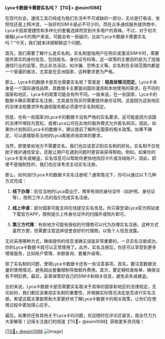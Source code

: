 **Lyca卡数据卡需要实名吗？【TG💪+ @esim1088】**

在现代社会，通信工具已经成为我们生活中不可或缺的一部分。无论是打电话、发短信还是上网冲浪，一张好的SIM卡是必不可少的。而在众多通信服务提供商中，Lyca卡因其便捷性和多样化的套餐选择而受到许多用户的青睐。不过，对于初次接触Lyca卡的用户来说，可能会有一些疑问，比如“Lyca卡数据卡需要实名吗？”今天，我们就来详细聊聊这个问题。

首先，我们需要了解什么是实名制。实名制是指用户在购买或激活SIM卡时，需要提供真实的身份信息，包括姓名、身份证号码等。这一政策的主要目的是为了加强通信行业的监管，防止非法活动，如诈骗、恐怖主义等。实名制在全球范围内都是一个普遍的做法，尤其是在亚洲国家，这种要求更为严格。

那么，Lyca卡的数据卡是否也需要实名呢？答案是：**视具体情况而定**。Lyca卡本身是一个国际通信品牌，其数据卡主要面向国际漫游和本地使用的需求。在不同的国家和地区，Lyca卡的政策可能会有所不同。一般来说，在一些国家，Lyca卡的数据卡确实需要实名注册，尤其是在购买时需要提供身份证明。这是因为这些地区的法律法规要求所有通信服务都必须遵守实名制规定。

但是，也有一些国家对Lyca卡的数据卡没有严格的实名要求。这可能是因为该国的法律环境较为宽松，或者Lyca公司在此地的服务模式允许匿名购买。因此，如果你计划购买Lyca卡的数据卡，建议提前了解所在国家的相关政策。如果不确定，可以直接联系当地的Lyca客服咨询具体的要求。

当然，即使某些地方不需要实名，我们也应该意识到实名制的好处。实名制不仅有助于维护通信安全，还能让用户在遇到问题时更容易获得帮助。例如，如果你的Lyca卡丢失或被盗，实名信息可以帮助你更快地找回卡片或冻结账户。因此，即使不是强制性的，我们也应该考虑主动实名注册。

那么，如何进行Lyca卡的数据卡实名注册呢？通常情况下，你可以通过以下几种方式完成：

1. **线下办理**：前往当地的Lyca营业厅，携带有效的身份证件（如护照、身份证等），按照工作人员的指引完成实名注册。
   
2. **线上申请**：部分国家可能支持在线提交实名信息。你只需登录Lyca官方网站或下载官方APP，按照提示上传身份证件的扫描件或照片即可。

3. **第三方代理**：有些地方可能有授权的代理商可以代为办理实名注册。这种方式虽然方便，但需要注意选择信誉良好的代理商，以免个人信息泄露。

无论采用哪种方式，确保提供的信息准确无误是非常重要的。一旦实名注册成功，你的Lyca卡数据卡就可以正常使用了。此外，实名注册后，你还可以享受到更多增值服务，比如账户管理、余额查询、套餐升级等。

除了实名制的问题，使用Lyca卡数据卡还有一些注意事项。首先，要注意数据流量的使用情况，避免超出套餐限制导致额外费用。其次，要定期检查账单，确保没有不明扣费。最后，妥善保管好自己的SIM卡和相关信息，避免丢失或被盗。

总的来说，Lyca卡数据卡是否需要实名取决于具体的国家和地区的法律规定。无论如何，我们都应该重视实名制的重要性，并根据实际情况决定是否进行实名注册。希望这篇文章能帮助大家更好地了解Lyca卡数据卡的相关政策，让你们在使用过程中更加得心应手。

最后，如果你还有其他关于Lyca卡的问题，欢迎随时在评论区留言，我会尽力为大家解答！记得关注我们的频道【TG💪+ @esim1088】获取更多资讯哦！

[[TG💪+ @esim1088](https://t.me/s/esim1088) ![Image](https://i.postimg.cc/4NQfJmqS/Snipaste-2025-05-13-00-14-12.png)]